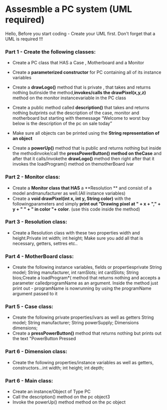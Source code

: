# Assesmble a PC system (UML required)

Hello,
Before you start coding - Create your UML first. Don't forget that a UML is required !!!

### Part 1 - Create the following classes:
- Create a PC class that HAS a Case , Motherboard and a Monitor
- Create a **parameterized constructor** for PC containing all of its instance variables
- Create a **drawLogo()** method that is private , that takes and returns nothing butinside the method,**invokes/calls the drawPixel(x,y,z)** method on the monitor instancevariable in the PC class
- Create a public method called **description()** that takes and returns nothing butprints out the description of the case, monitor and motherboard but starting with themessage “Welcome to worst buy below is the description of the pc on sale today”

- Make sure all objects can be printed using the **String representation of an object**
- Create a **powerUp()** method that is public and returns nothing but inside the methodinvoke/call  the **pressPowerButton() method  on theCase** and after that it calls/invokethe **drawLogo()** method then right after that it invokes the​ loadProgram() method on themotherBoard ​ivar

### Part 2 - Monitor class:
- Create a **Monitor class that HAS** a **Resolution ** and consist of a model andmanufacturer as well.(All instance variables)
- Create a **void drawPixel(int x, int y, String color)** with the followingparameters and simply **print out "Drawing pixel at " + x + "," + y + " " + " in color "+ color**. (use this code inside the method)

### Part 3 - Resolution class:
- Create a Resolution class with these two properties width and height.Private int width; int height;
Make sure you add all that is necessary, getters, settres etc..

### Part 4 - MotherBoard class:
- Create the following instance variables, fields or propertiesprivate String model; String manufacturer, int ramSlots; int cardSlots; String bios;Create a loadProgram*( method that returns nothing and accepts a parameter calledprogramName as an argument. Inside the method just print out - programName is nowrunning by using the programName argument passed to it

### Part 5 - Case class:
- Create the following private properties/ivars as well as getters  String model; String manufacturer; String powerSupply; Dimensions dimensions;
- Create a **pressPowerButton()** method that returns nothing but prints out the text "PowerButton Pressed

### Part 6 - Dimension class:
- Create the following properties/instance variables as well as getters, constructors...int width; int height; int depth;

### Part 6 - Main class:
- Create an instance/Object of Type PC
- Call the description() method on the pc object3 
- Invoke the powerUp() method method on the pc object

